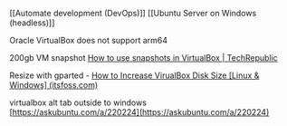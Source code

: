 [[Automate development (DevOps)]]
[[Ubuntu Server on Windows (headless)]]

Oracle VirtualBox does not support arm64

200gb VM snapshot [How to use snapshots in VirtualBox | TechRepublic](https://www.techrepublic.com/article/how-to-use-snapshots-in-virtualbox/)

Resize with gparted - [How to Increase VirualBox Disk Size [Linux & Windows] (itsfoss.com)](https://itsfoss.com/increase-disk-size-virtualbox/)

virtualbox alt tab outside to windows  
[https://askubuntu.com/a/220224](https://askubuntu.com/a/220224)